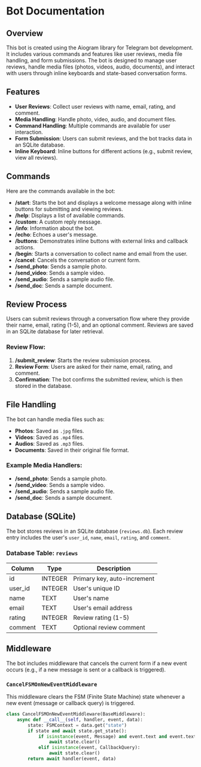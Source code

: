 # Bot Documentation

## Overview
This bot is created using the Aiogram library for Telegram bot development. It includes various commands and features like user reviews, media file handling, and form submissions. The bot is designed to manage user reviews, handle media files (photos, videos, audio, documents), and interact with users through inline keyboards and state-based conversation forms.

## Features
- **User Reviews**: Collect user reviews with name, email, rating, and comment.
- **Media Handling**: Handle photo, video, audio, and document files.
- **Command Handling**: Multiple commands are available for user interaction.
- **Form Submission**: Users can submit reviews, and the bot tracks data in an SQLite database.
- **Inline Keyboard**: Inline buttons for different actions (e.g., submit review, view all reviews).

## Commands
Here are the commands available in the bot:

- **/start**: Starts the bot and displays a welcome message along with inline buttons for submitting and viewing reviews.
- **/help**: Displays a list of available commands.
- **/custom**: A custom reply message.
- **/info**: Information about the bot.
- **/echo**: Echoes a user's message.
- **/buttons**: Demonstrates inline buttons with external links and callback actions.
- **/begin**: Starts a conversation to collect name and email from the user.
- **/cancel**: Cancels the conversation or current form.
- **/send_photo**: Sends a sample photo.
- **/send_video**: Sends a sample video.
- **/send_audio**: Sends a sample audio file.
- **/send_doc**: Sends a sample document.

## Review Process
Users can submit reviews through a conversation flow where they provide their name, email, rating (1-5), and an optional comment. Reviews are saved in an SQLite database for later retrieval.

### Review Flow:
1. **/submit_review**: Starts the review submission process.
2. **Review Form**: Users are asked for their name, email, rating, and comment.
3. **Confirmation**: The bot confirms the submitted review, which is then stored in the database.

## File Handling
The bot can handle media files such as:
- **Photos**: Saved as `.jpg` files.
- **Videos**: Saved as `.mp4` files.
- **Audios**: Saved as `.mp3` files.
- **Documents**: Saved in their original file format.

### Example Media Handlers:
- **/send_photo**: Sends a sample photo.
- **/send_video**: Sends a sample video.
- **/send_audio**: Sends a sample audio file.
- **/send_doc**: Sends a sample document.

## Database (SQLite)
The bot stores reviews in an SQLite database (`reviews.db`). Each review entry includes the user's `user_id`, `name`, `email`, `rating`, and `comment`.

### Database Table: `reviews`
| Column   | Type      | Description                 |
|----------|-----------|-----------------------------|
| id       | INTEGER   | Primary key, auto-increment |
| user_id  | INTEGER   | User's unique ID            |
| name     | TEXT      | User's name                 |
| email    | TEXT      | User's email address        |
| rating   | INTEGER   | Review rating (1-5)         |
| comment  | TEXT      | Optional review comment     |

## Middleware
The bot includes middleware that cancels the current form if a new event occurs (e.g., if a new message is sent or a callback is triggered).

### `CancelFSMOnNewEventMiddleware`
This middleware clears the FSM (Finite State Machine) state whenever a new event (message or callback query) is triggered.

```python
class CancelFSMOnNewEventMiddleware(BaseMiddleware):
    async def __call__(self, handler, event, data):
        state: FSMContext = data.get("state")
        if state and await state.get_state():
            if isinstance(event, Message) and event.text and event.text.startswith('/'):
                await state.clear()
            elif isinstance(event, CallbackQuery):
                await state.clear()
        return await handler(event, data)
